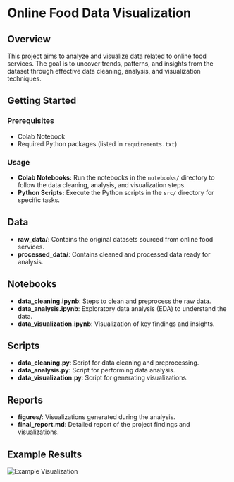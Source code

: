 # Online Food Data Visualization

## Overview

This project aims to analyze and visualize data related to online food services. The goal is to uncover trends, patterns, and insights from the dataset through effective data cleaning, analysis, and visualization techniques.

## Getting Started

### Prerequisites

- Colab Notebook
- Required Python packages (listed in `requirements.txt`)


### Usage

- **Colab Notebooks:** Run the notebooks in the `notebooks/` directory to follow the data cleaning, analysis, and visualization steps.
- **Python Scripts:** Execute the Python scripts in the `src/` directory for specific tasks.

## Data

- **raw_data/**: Contains the original datasets sourced from online food services.
- **processed_data/**: Contains cleaned and processed data ready for analysis.

## Notebooks

- **data_cleaning.ipynb**: Steps to clean and preprocess the raw data.
- **data_analysis.ipynb**: Exploratory data analysis (EDA) to understand the data.
- **data_visualization.ipynb**: Visualization of key findings and insights.

## Scripts

- **data_cleaning.py**: Script for data cleaning and preprocessing.
- **data_analysis.py**: Script for performing data analysis.
- **data_visualization.py**: Script for generating visualizations.

## Reports

- **figures/**: Visualizations generated during the analysis.
- **final_report.md**: Detailed report of the project findings and visualizations.

## Example Results

![Example Visualization](reports/figures/example_visualization.png)


